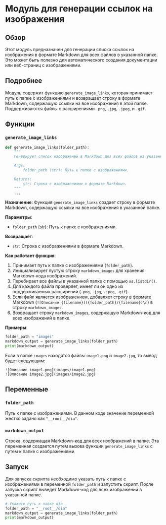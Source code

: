 # Модуль для генерации ссылок на изображения

## Обзор

Этот модуль предназначен для генерации списка ссылок на изображения в формате Markdown для всех файлов в указанной папке. Это может быть полезно для автоматического создания документации или веб-страниц с изображениями.

## Подробнее

Модуль содержит функцию `generate_image_links`, которая принимает путь к папке с изображениями и возвращает строку в формате Markdown, содержащую ссылки на все изображения в этой папке. Поддерживаются файлы с расширениями `.png`, `.jpg`, `.jpeg`, и `.gif`.

## Функции

### `generate_image_links`

```python
def generate_image_links(folder_path):
    """
    Генерирует список изображений в Markdown для всех файлов из указанной папки.

    Args:
        folder_path (str): Путь к папке с изображениями.

    Returns:
        str: Строка с изображениями в формате Markdown.
    """
    ...
```

**Назначение**:
Функция `generate_image_links` создает строку в формате Markdown, содержащую ссылки на все изображения в указанной папке.

**Параметры**:
- `folder_path` (str): Путь к папке с изображениями.

**Возвращает**:
- `str`: Строка с изображениями в формате Markdown.

**Как работает функция**:
1. Принимает путь к папке с изображениями (`folder_path`).
2. Инициализирует пустую строку `markdown_images` для хранения Markdown-кода изображений.
3. Перебирает все файлы в указанной папке с помощью `os.listdir()`.
4. Для каждого файла проверяет, имеет ли он одно из поддерживаемых расширений (`.png`, `.jpg`, `.jpeg`, `.gif`).
5. Если файл является изображением, добавляет строку в формате Markdown (`![Описание {filename}]({folder_path}/{filename})\n`) в строку `markdown_images`.
6. Возвращает строку `markdown_images`, содержащую Markdown-код для всех изображений в папке.

**Примеры**:

```python
folder_path = "images"
markdown_output = generate_image_links(folder_path)
print(markdown_output)
```

Если в папке `images` находятся файлы `image1.png` и `image2.jpg`, то вывод будет следующим:

```
![Описание image1.png](images/image1.png)
![Описание image2.jpg](images/image2.jpg)
```

## Переменные

### `folder_path`

Путь к папке с изображениями. В данном коде значение переменной жестко задано как `"__root__/dia"`.

### `markdown_output`

Строка, содержащая Markdown-код для всех изображений в папке. Эта переменная создается путем вызова функции `generate_image_links` с путем к папке с изображениями.

## Запуск

Для запуска скрипта необходимо указать путь к папке с изображениями в переменной `folder_path` и запустить скрипт. После запуска скрипт выведет Markdown-код для всех изображений в указанной папке.
```python
# Укажите путь к папке dia
folder_path = "__root__/dia"
markdown_output = generate_image_links(folder_path)
print(markdown_output)